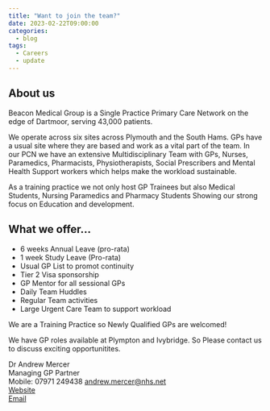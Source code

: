 ```yaml
---
title: "Want to join the team?"
date: 2023-02-22T09:00:00
categories:
  - blog
tags:
  - Careers
  - update
---  
```

## About us  
Beacon Medical Group is a Single Practice Primary Care Network on the edge of Dartmoor, serving 43,000 patients.

We operate across six sites across Plymouth and the South Hams. GPs have a usual site where they are based and work as a vital part of the team. In our PCN we have an extensive Multidisciplinary Team with GPs, Nurses, Paramedics, Pharmacists, Physiotherapists, Social Prescribers and Mental Health Support workers which helps make the workload sustainable.

As a training practice we not only host GP Trainees but also Medical Students, Nursing Paramedics and Pharmacy Students Showing our strong focus on Education and development.

## What we offer...  
* 6 weeks Annual Leave (pro-rata)
* 1 week Study Leave (Pro-rata)
* Usual GP List to promot continuity
* Tier 2 Visa sponsorship
* GP Mentor for all sessional GPs
* Daily Team Huddles
* Regular Team activities
* Large Urgent Care Team to support workload

We are a Training Practice so Newly Qualified GPs are welcomed!

We have GP roles available at Plympton and Ivybridge. So Please contact us to discuss exciting opportunitites.  

Dr Andrew Mercer  
Managing GP Partner  
Mobile: 07971 249438
[andrew.mercer@nhs.net]  
[Website]  
[Email]  

[andrew.mercer@nhs.net]: mailto:andrew.mercer@nhs.net
[Website]: https://www.beaconmedicalgroup.nhs.uk/
[Email]: mailto:beaconmedicalgroup@nhs.net
